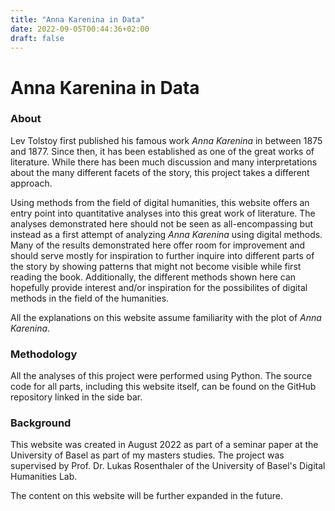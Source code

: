```yaml
---
title: "Anna Karenina in Data"
date: 2022-09-05T00:44:36+02:00
draft: false
---
```


# Anna Karenina in Data

### About

Lev Tolstoy first published his famous work _Anna Karenina_ in between 1875 and 1877. Since then, it has been established as one of the great works of literature. While there has been much discussion and many interpretations about the many different facets of the story, this project takes a different approach.

Using methods from the field of digital humanities, this website offers an entry point into quantitative analyses into this great work of literature. The analyses demonstrated here should not be seen as all-encompassing but instead as a first attempt of analyzing _Anna Karenina_ using digital methods. Many of the results demonstrated here offer room for improvement and should serve mostly for inspiration to further inquire into different parts of the story by showing patterns that might not become visible while first reading the book. Additionally, the different methods shown here can hopefully provide interest and/or inspiration for the possibilites of digital methods in the field of the humanities.

All the explanations on this website assume familiarity with the plot of _Anna Karenina_.

### Methodology

All the analyses of this project were performed using Python. The source code for all parts, including this website itself, can be found on the GitHub repository linked in the side bar.

### Background

This website was created in August 2022 as part of a seminar paper at the University of Basel as part of my masters studies. The project was supervised by Prof. Dr. Lukas Rosenthaler of the University of Basel's Digital Humanities Lab. 

The content on this website will be further expanded in the future.